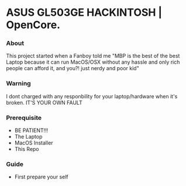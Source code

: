 # ASUS GL503GE HACKINTOSH | OpenCore.

### About
This project started when a Fanboy told me "MBP is the best of the best Laptop because it can run MacOS/OSX without any hassle and only rich people can afford it, and you?! just nerdy and poor kid"

### Warning
I dont charged with any responbility for your laptop/hardware when it's broken. IT'S YOUR OWN FAULT

### Prerequisite
- BE PATIENT!!!
- The Laptop
- MacOS Installer
- This Repo

### Guide
- First prepare your self